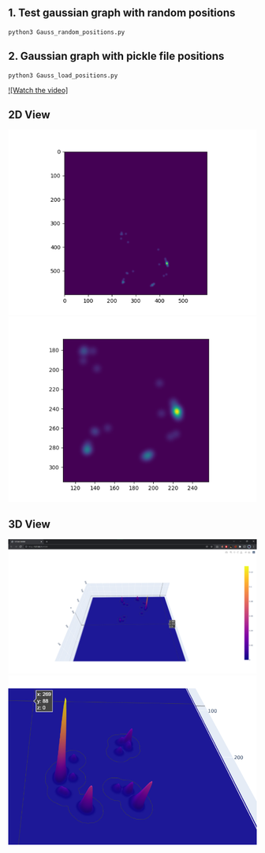 ## 1. Test gaussian graph with random positions
```
python3 Gauss_random_positions.py
```

## 2. Gaussian graph with pickle file positions
```
python3 Gauss_load_positions.py
```
[![Watch the video]](https://youtu.be/suBD1Plwa9M)
## 2D View
![alt text](https://github.com/cidimec/opencv-ai-competition-beavers/blob/main/Gaussian%20graph/Images/2D_view.png)
![alt text](https://github.com/cidimec/opencv-ai-competition-beavers/blob/main/Gaussian%20graph/Images/2D_view_Zoom.png)

## 3D View
![alt text](https://github.com/cidimec/opencv-ai-competition-beavers/blob/main/Gaussian%20graph/Images/3D_view.png)
![alt text](https://github.com/cidimec/opencv-ai-competition-beavers/blob/main/Gaussian%20graph/Images/3D_view_zoom.png)
